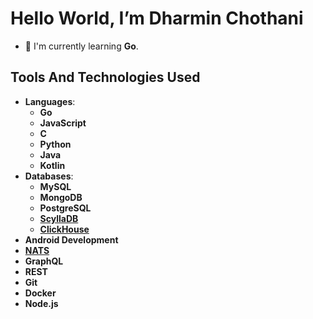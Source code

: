 # Hello World, I’m Dharmin Chothani
- :brain:	I'm currently learning **Go**.

## Tools And Technologies Used
- **Languages**:
  - **Go**
  - **JavaScript**
  - **C**
  - **Python**
  - **Java**
  - **Kotlin**
- **Databases**:
  - **MySQL**
  - **MongoDB**
  - **PostgreSQL**
  - [**ScyllaDB**](https://www.scylladb.com/)
  - [**ClickHouse**](https://clickhouse.com/)
- **Android Development**
- [**NATS**](https://nats.io)
- **GraphQL**
- **REST**
- **Git**
- **Docker**
- **Node.js**
